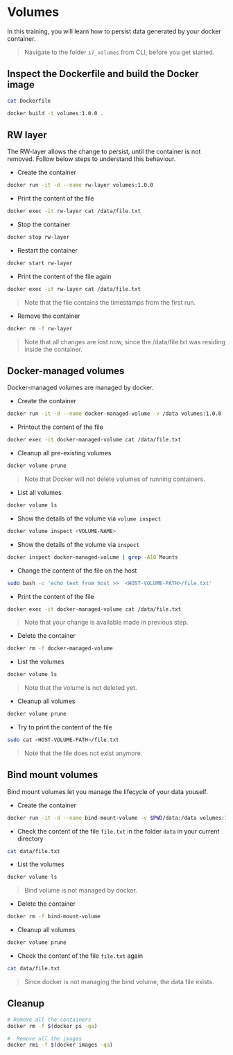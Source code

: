 # Volumes

In this training, you will learn how to persist data generated by your docker container.

>Navigate to the folder `17_volumes` from CLI, before you get started.

## Inspect the Dockerfile and build the Docker image

```bash
cat Dockerfile
```

```bash
docker build -t volumes:1.0.0 .
```

## RW layer

The RW-layer allows the change to persist, until the container is not removed.
Follow below steps to understand this behaviour.  

* Create the container

```bash
docker run -it -d --name rw-layer volumes:1.0.0
```

* Print the content of the file

```bash
docker exec -it rw-layer cat /data/file.txt
```

* Stop the container

```bash
docker stop rw-layer
```

* Restart the container

```bash
docker start rw-layer
```

* Print the content of the file again  

```bash
docker exec -it rw-layer cat /data/file.txt
```

>Note that the file contains the timestamps from the first run.

* Remove the container

```bash
docker rm -f rw-layer
```

>Note that all changes are lost now, since the /data/file.txt was residing inside the container.

## Docker-managed volumes

Docker-managed volumes are managed by docker.

* Create the container

```bash
docker run -it -d --name docker-managed-volume -v /data volumes:1.0.0
```

* Printout the content of the file

```bash
docker exec -it docker-managed-volume cat /data/file.txt
```

* Cleanup all pre-existing volumes

```bash
docker volume prune
```

>Note that Docker will not delete volumes of running containers.

* List all volumes

```bash
docker volume ls
```

* Show the details of the volume via `volume inspect`

```bash
docker volume inspect <VOLUME-NAME>
```

* Show the details of the volume via `inspect`

```bash
docker inspect docker-managed-volume | grep -A10 Mounts
```

* Change the content of the file on the host

```bash
sudo bash -c 'echo text from host >>  <HOST-VOLUME-PATH>/file.txt'
```

* Print the content of the file

```bash
docker exec -it docker-managed-volume cat /data/file.txt
```

>Note that your change is available made in previous step.

* Delete the container

```bash
docker rm -f docker-managed-volume 
```

* List the volumes

```bash
docker volume ls
```

>Note that the volume is not deleted yet.

* Cleanup all volumes

```bash
docker volume prune
```

* Try to print the content of the file

```bash
sudo cat <HOST-VOLUME-PATH>/file.txt
```

>Note that the file does not exist anymore.

## Bind mount volumes

Bind mount volumes let you manage the lifecycle of your data youself.

* Create the container

```bash
docker run -it -d --name bind-mount-volume -v $PWD/data:/data volumes:1.0.0
```

* Check the content of the file `file.txt` in the folder `data` in your current directory

```bash
cat data/file.txt
```

* List the volumes

```bash
docker volume ls
```

>Bind volume is not managed by docker.

* Delete the container

```bash
docker rm -f bind-mount-volume
```

* Cleanup all volumes

```bash
docker volume prune
```

* Check the content of the file `file.txt` again

```bash
cat data/file.txt
```

>Since docker is not managing the bind volume, the data file exists.

## Cleanup

```bash
# Remove all the containers
docker rm -f $(docker ps -qa)

#  Remove all the images
docker rmi -f $(docker images -qa)
```
